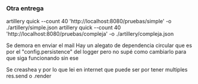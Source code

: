 ### Otra entrega

artillery quick --count 40 'http://localhost:8080/pruebas/simple' -o ./artillery/simple.json
artillery quick --count 40 'http://localhost:8080/pruebas/compleja' -o ./artillery/compleja.json

Se demora en enviar el mail
Hay un alegato de dependencia circular que es por el "config.persistence" del logger pero no supé como cambiarlo para que siga funcionando sin ese

Se creashea y por lo que lei en internet que puede ser por tener multiples res.send o .render 